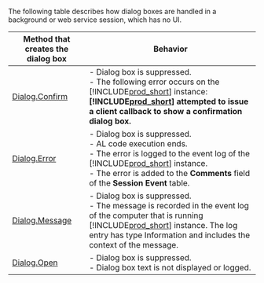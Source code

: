 The following table describes how dialog boxes are handled in a background or web service session, which has no UI.  

|Method that creates the dialog box|Behavior|  
|------------------------------------------|--------------|  
|[Dialog.Confirm](../methods-auto/dialog/dialog-confirm-method.md)|-   Dialog box is suppressed.<br />-   The following error occurs on the [!INCLUDE[prod_short](prod_short.md)] instance: **[!INCLUDE[prod_short](prod_short.md)] attempted to issue a client callback to show a confirmation dialog box.**|  
|[Dialog.Error](../methods-auto/dialog/dialog-error-string-joker-method.md)|-   Dialog box is suppressed.<br />-   AL code execution ends.<br />-   The error is logged to the event log of the [!INCLUDE[prod_short](prod_short.md)] instance.<br />-   The error is added to the **Comments** field of the **Session Event** table.|  
|[Dialog.Message](../methods-auto/dialog/dialog-message-method.md)|-   Dialog box is suppressed.<br />-   The message is recorded in the event log of the computer that is running [!INCLUDE[prod_short](prod_short.md)] instance. The log entry has type Information and includes the context of the message.|  
|[Dialog.Open](../methods-auto/dialog/dialog-open-method.md)|-   Dialog box is suppressed.<br />-   Dialog box text is not displayed or logged.|  